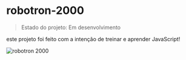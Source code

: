 # robotron-2000
>Estado do projeto: Em desenvolvimento
> 
este projeto foi feito com a intenção de treinar e aprender JavaScript!

![robotron 2000](https://github.com/moises-briceno/robotron-2000-js/assets/128396877/17717e0b-8c05-420f-add8-f42f8d37a902)
